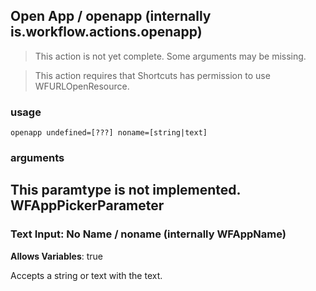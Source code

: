 
## Open App / openapp (internally is.workflow.actions.openapp)

> This action is not yet complete. Some arguments may be missing.


> This action requires that Shortcuts has permission to use WFURLOpenResource.

### usage
`openapp undefined=[???] noname=[string|text]`

### arguments
This paramtype is not implemented. WFAppPickerParameter
---
### Text Input: No Name / noname (internally WFAppName)
**Allows Variables**: true


Accepts a string 
or text
with the text.
